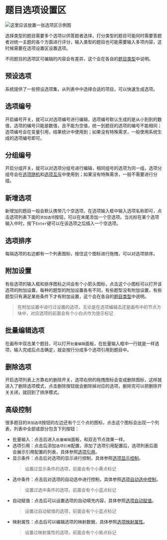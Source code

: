 # 题目选项设置区

<img src='./images/options.gif' alt='这里应该放置一张选项区示例图'>


选择类型的题目需要多个选项以供答题者选择，打分类型的题目可能同时需要答题者对统一主题的各个方面进行评分，输入类型的题目也可能需要输入多项内容，这时候需要在选项设置区设置选项。

不同题目的选项区可编辑的内容会有差异，这个会在各自的[题目类型](../nodes/concept.md)中说明。

## 预设选项
系统提供了一些预设选项集，从列表中中选择合适的项目，可以快速生成选项。

## 选项编号
开启编号开关，就可以对选项编号进行编辑，选项编号默认生成的是从小到到的数值，选项的编号只能是数值，且不能为空值，统一到题目的选项的编号不能相同；选项编号会在变量引用，结果统计中使用到；如果没有特殊需求，一般使用系统生成的选项编号即可。

## 分组编号
开启分组开关，就可以对选项分组号进行编辑，相同组号的选项为同一组，选项分组号会在[选项随机](./option-random.md)和[选项互斥](./option-exclude.md)中使用到；如果没有特殊需求，一般不需要进行分组。

## 新增选项
新增加的题目一般会默认携带几个空选项，在选项输入框中输入选项名称即可，点击选项列表下面的`添加选项`按钮，可以在末尾添加一个空选项。当光标在某个选项输入中时，按下`Enter`键可以在该选项之后插入一个空选项。

## 选项排序
每隔选项的右边都有一个列表图标，按住这个图标进行拖拽，可以对选项排序。

## 附加设置
有些选项的输入框和排序图标之间会有个小箭头图标，点击这个小图标可以打开该选项的附加设置，每种的题型的附加设置各有不同，有些题型没有附加设置，有些题型只有满足某些条件下才有附加设置，这个会在各自的[题目类型](../nodes/concept.md)中说明。
> 在附加设置中进行过设置的选项，无论是在选项编辑去还是画布中的节点方块中，对应选项的前面会有个小白点作为提示标记

## 批量编辑选项
在画布中双击某个题目，可以打开`批量编辑`面板，在批量输入框中一行就是一样选项，输入完成后点击确定，就会按行分成多个选项引用到题目中。

## 删除选项
开启选项列表上方靠右的删除开关，选项右侧的拖拽图标会变成删除图标，这样就进入了删除选项模式，点击删除按钮就会删除掉对应的选项，删除完可以把删除开关关闭，就回到了排序模式。

## 高级控制
很多题目的`添加选项`按钮的左边还有个三个点的图标，点击这个图标会出现一个列表，列表中全部或部分包含下列按钮：
+ 批量输入：点击后进入`批量编辑`面板，和双击节点效果一样。
+ 选项引用：点击后添加`选项引用`配置，添加了选项引用配置后，选项列表后面会展示引用配置的列表，具体参照[选项引用](../opt-reference/concept.md)。
+ 显示条件：点击后对选项的显示进行控制，具体参照[选项显示控制](../logic/opt-display.md)。
    > 设置过显示条件的选项，前面会有个小黄点标记
+ 选中条件：点击后对选项的自动选中进行控制，具体参照[选项自动选中控制](../logic/opt-auto-select.md)。
    > 设置过选中条件的选项，前面会有个小蓝点标记
+ 自动赋值：点击后可以设置选项的自动填充内容，具体参照[选项自动赋值](../logic/opt-auto-input.md)。
    > 设置过自动赋值的选项，前面会有个小蓝点标记
+ 映射属性：点击后可以编辑选项的映射数据，具体参照[选项映射属性](../logic/option-mapping.md)。
    > 设置过映射属性的选项，前面会有个小紫点标记    
